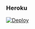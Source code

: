 ### Heroku
[![Deploy](https://www.herokucdn.com/deploy/button.svg)](https://heroku.com/deploy?template=https://github.com/Abolanosglez/grupo2) 
